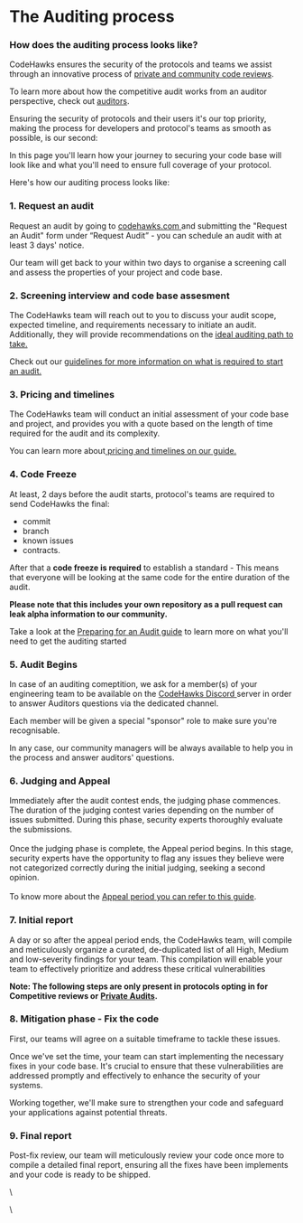 # The Auditing process

### How does the auditing process looks like?

CodeHawks ensures the security of the protocols and teams we assist through an innovative process of [private and community code reviews](the-ecosystem.md).&#x20;

To learn more about how the competitive audit works from an auditor perspective, check out [auditors](https://docs.codehawks.com/auditors/).

Ensuring the security of protocols and their users it's our top priority, making the process for developers and protocol's teams as smooth as possible, is our second:

In this page you'll learn how your journey to securing your code base will look like and what you'll need to ensure full coverage of your protocol.

Here's how our auditing process looks like:&#x20;

### 1. Request an audit

Request an audit by going to [codehawks.com ](https://codehawks.com)and submitting the "Request an Audit" form under “Request Audit” - you can schedule an audit with at least 3 days' notice.

Our team will get back to your within two days to organise a screening call and assess the properties of your project and code base.

### 2. Screening interview and code base assesment

The CodeHawks team will reach out to you to discuss your audit scope, expected timeline, and requirements necessary to initiate an audit. Additionally, they will provide recommendations on the [ideal auditing path to take.](the-ecosystem.md)

Check out our [guidelines for more information on what is required to start an audit.](preparing-for-an-audit.md)

### 3. Pricing and timelines

The CodeHawks team will conduct an initial assessment of your code base and project, and provides you with a quote based on the length of time required for the audit and its complexity.

You can learn more about[ pricing and timelines on our guide.](the-auditing-process.md#3.-pricing-and-timelines)

### 4. Code Freeze

At least, 2 days before the audit starts, protocol's teams are required to send CodeHawks the final:

* commit
* branch
* known issues
* contracts.&#x20;

After that a **code freeze is required** to establish a standard - This means that everyone will be looking at the same code for the entire duration of the audit.

**Please note that this includes your own repository as a pull request can leak alpha information to our community.**

Take a look at the [Preparing for an Audit guide](preparing-for-an-audit.md) to learn more on what you'll need to get the auditing started

### 5. Audit Begins

In case of an auditing comeptition, we ask for a member(s) of your engineering team to be available on the [CodeHawks Discord ](https://discord.gg/cyfrin)server in order to answer Auditors questions via the dedicated channel.&#x20;

Each member will be given a special "sponsor" role to make sure you're recognisable.&#x20;

In any case, our community managers will be always available to help you in the process and answer auditors' questions.

### 6. Judging and Appeal

Immediately after the audit contest ends, the judging phase commences. The duration of the judging contest varies depending on the number of issues submitted. During this phase, security experts thoroughly evaluate the submissions.\
\
Once the judging phase is complete, the Appeal period begins. In this stage, security experts have the opportunity to flag any issues they believe were not categorized correctly during the initial judging, seeking a second opinion.\
\
To know more about the [Appeal period you can refer to this guide](the-auditing-process.md#6.-judging-and-appeal).

### 7. Initial report

A day or so after the appeal period ends, the CodeHawks team, will compile and meticulously organize a curated, de-duplicated list of all High, Medium and low-severity findings for your team. This compilation will enable your team to effectively prioritize and address these critical vulnerabilities



**Note: The following steps are only present in protocols opting in for Competitive reviews or** [**Private Audits**](https://cyfrin.io)**.**

### 8. Mitigation phase - Fix the code

First, our teams will agree on a suitable timeframe to tackle these issues.&#x20;

Once we've set the time, your team can start implementing the necessary fixes in your code base. It's crucial to ensure that these vulnerabilities are addressed promptly and effectively to enhance the security of your systems.&#x20;

Working together, we'll make sure to strengthen your code and safeguard your applications against potential threats.

### 9. Final report

Post-fix review, our team will meticulously review your code once more to compile a detailed final report, ensuring all the fixes have been implements and your code is ready to be shipped.&#x20;



\


\
